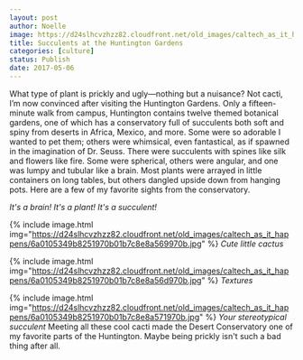 ```yaml
---
layout: post
author: Noelle
image: https://d24slhcvzhzz82.cloudfront.net/old_images/caltech_as_it_happens/6a0105349b8251970b01b7c8e8a560970b.jpg
title: Succulents at the Huntington Gardens
categories: [culture]
status: Publish
date: 2017-05-06
---
```


What type of plant is prickly and ugly—nothing but a nuisance? Not cacti, I’m now convinced after visiting the Huntington Gardens. Only a fifteen-minute walk from campus, Huntington contains twelve themed botanical gardens, one of which has a conservatory full of succulents both soft and spiny from deserts in Africa, Mexico, and more. Some were so adorable I wanted to pet them; others were whimsical, even fantastical, as if spawned in the imagination of Dr. Seuss. There were succulents with spines like silk and flowers like fire. Some were spherical, others were angular, and one was lumpy and tubular like a brain. Most plants were arrayed in little containers on long tables, but others dangled upside down from hanging pots. Here are a few of my favorite sights from the conservatory.

*It's a brain! It's a plant! It's a succulent!*


{% include image.html img="https://d24slhcvzhzz82.cloudfront.net/old_images/caltech_as_it_happens/6a0105349b8251970b01b7c8e8a569970b.jpg" %}
*Cute little cactus*


{% include image.html img="https://d24slhcvzhzz82.cloudfront.net/old_images/caltech_as_it_happens/6a0105349b8251970b01b7c8e8a56d970b.jpg" %}
*Textures*


{% include image.html img="https://d24slhcvzhzz82.cloudfront.net/old_images/caltech_as_it_happens/6a0105349b8251970b01b7c8e8a571970b.jpg" %}
*Your stereotypical succulent*
Meeting all these cool cacti made the Desert Conservatory one of my favorite parts of the Huntington. Maybe being prickly isn't such a bad thing after all.

